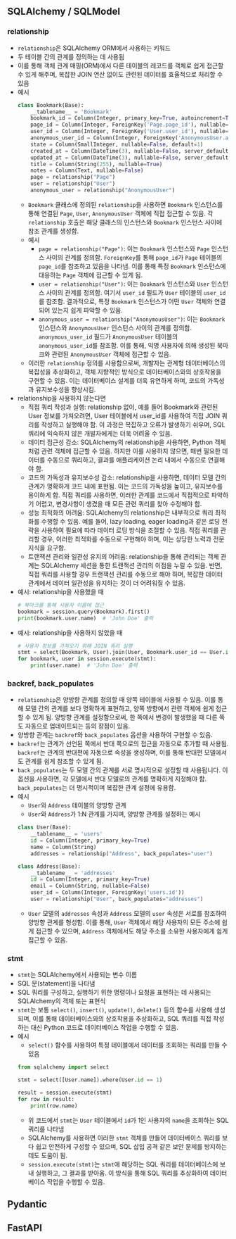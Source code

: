 ## SQLAlchemy / SQLModel

### relationship
- `relationship`은 SQLAlchemy ORM에서 사용하는 키워드
- 두 테이블 간의 관계를 정의하는 데 사용됨
- 이를 통해 객체 관계 매핑(ORM)에서 다른 테이블의 레코드를 객체로 쉽게 접근할 수 있게 해주며, 복잡한 JOIN 연산 없이도 관련된 데이터를 효율적으로 처리할 수 있음
- 예시
    ```python
    class Bookmark(Base):
        __tablename__ = 'Bookmark'
        bookmark_id = Column(Integer, primary_key=True, autoincrement=True)
        page_id = Column(Integer, ForeignKey('Page.page_id'), nullable=False, default=0)
        user_id = Column(Integer, ForeignKey('User.user_id'), nullable=True, default=0)
        anonymous_user_id = Column(Integer, ForeignKey('AnonymousUser.anonymous_user_id'), nullable=True, default=0)
        state = Column(SmallInteger, nullable=False, default=1)
        created_at = Column(DateTime(3), nullable=False, server_default=func.current_timestamp(3))
        updated_at = Column(DateTime(3), nullable=False, server_default=func.current_timestamp(3), onupdate=func.current_timestamp(3))
        title = Column(String(255), nullable=True)
        notes = Column(Text, nullable=False)
        page = relationship("Page")
        user = relationship("User")
        anonymous_user = relationship("AnonymousUser")
    ```
    - `Bookmark` 클래스에 정의된 `relationship`을 사용하면 `Bookmark` 인스턴스를 통해 연결된 `Page`, `User`, `AnonymousUser` 객체에 직접 접근할 수 있음. 각 `relationship` 호출은 해당 클래스의 인스턴스와 `Bookmark` 인스턴스 사이에 참조 관계를 생성함.
    - 예시
        - `page = relationship("Page")`: 이는 `Bookmark` 인스턴스와 `Page` 인스턴스 사이의 관계를 정의함. `ForeignKey`를 통해 `page_id`가 `Page` 테이블의 `page_id`를 참조하고 있음을 나타냄. 이를 통해 특정 `Bookmark` 인스턴스에 대응하는 `Page` 객체에 접근할 수 있게 됨.
        - `user = relationship("User")`: 이는 `Bookmark` 인스턴스와 `User` 인스턴스 사이의 관계를 정의함. 여기서 `user_id` 필드가 `User` 테이블의 `user_id`를 참조함. 결과적으로, 특정 `Bookmark` 인스턴스가 어떤 `User` 객체와 연결되어 있는지 쉽게 파악할 수 있음.
        - `anonymous_user = relationship("AnonymousUser")`: 이는 `Bookmark` 인스턴스와 `AnonymousUser` 인스턴스 사이의 관계를 정의함. `anonymous_user_id` 필드가 `AnonymousUser` 테이블의 `anonymous_user_id`를 참조함. 이를 통해, 익명 사용자에 의해 생성된 북마크와 관련된 `AnonymousUser` 객체에 접근할 수 있음.
    - 이러한 `relationship` 정의를 사용함으로써, 개발자는 관계형 데이터베이스의 복잡성을 추상화하고, 객체 지향적인 방식으로 데이터베이스와의 상호작용을 구현할 수 있음. 이는 데이터베이스 설계를 더욱 유연하게 하며, 코드의 가독성과 유지보수성을 향상시킴.
- relationship을 사용하지 않는다면
    - 직접 쿼리 작성과 실행: relationship 없이, 예를 들어 Bookmark와 관련된 User 정보를 가져오려면, User 테이블에서 user_id를 사용하여 직접 JOIN 쿼리를 작성하고 실행해야 함. 이 과정은 복잡하고 오류가 발생하기 쉬우며, SQL 쿼리에 익숙하지 않은 개발자에게는 더욱 어려울 수 있음.
    - 데이터 접근성 감소: SQLAlchemy의 relationship을 사용하면, Python 객체처럼 관련 객체에 접근할 수 있음. 하지만 이를 사용하지 않으면, 매번 필요한 데이터를 수동으로 쿼리하고, 결과를 애플리케이션 논리 내에서 수동으로 연결해야 함.
    - 코드의 가독성과 유지보수성 감소: relationship을 사용하면, 데이터 모델 간의 관계가 명확하게 코드 내에 표현됨. 이는 코드의 가독성을 높이고, 유지보수를 용이하게 함. 직접 쿼리를 사용하면, 이러한 관계를 코드에서 직접적으로 파악하기 어렵고, 변경사항이 생겼을 때 모든 관련 쿼리를 찾아 수정해야 함.
    - 성능 최적화의 어려움: SQLAlchemy의 relationship은 내부적으로 쿼리 최적화를 수행할 수 있음. 예를 들어, lazy loading, eager loading과 같은 로딩 전략을 사용하여 필요에 따라 데이터 로딩 방식을 조절할 수 있음. 직접 쿼리를 관리할 경우, 이러한 최적화를 수동으로 구현해야 하며, 이는 상당한 노력과 전문 지식을 요구함.
    - 트랜잭션 관리와 일관성 유지의 어려움: relationship을 통해 관리되는 객체 관계는 SQLAlchemy 세션을 통한 트랜잭션 관리의 이점을 누릴 수 있음. 반면, 직접 쿼리를 사용할 경우 트랜잭션 관리를 수동으로 해야 하며, 복잡한 데이터 관계에서 데이터 일관성을 유지하는 것이 더 어려워질 수 있음.
- 예시: relationship을 사용했을 때
    ```python
    # 북마크를 통해 사용자 이름에 접근
    bookmark = session.query(Bookmark).first()
    print(bookmark.user.name)  # 'John Doe' 출력
    ```
- 예시: relationship을 사용하지 않았을 때
    ```python
    # 사용자 정보를 가져오기 위해 JOIN 쿼리 실행
    stmt = select(Bookmark, User).join(User, Bookmark.user_id == User.id).limit(1)
    for bookmark, user in session.execute(stmt):
        print(user.name)  # 'John Doe' 출력
    ````

### backref, back_populates
- `relationship`은 양방향 관계를 정의할 때 양쪽 테이블에 사용될 수 있음. 이를 통해 모델 간의 관계를 보다 명확하게 표현하고, 양쪽 방향에서 관련 객체에 쉽게 접근할 수 있게 됨. 양방향 관계를 설정함으로써, 한 쪽에서 변경이 발생했을 때 다른 쪽도 자동으로 업데이트되는 등의 장점이 있음.
- 양방향 관계는 `backref`와 `back_populates` 옵션을 사용하여 구현할 수 있음.
- `backref`는 관계가 선언된 쪽에서 반대 쪽으로의 접근을 자동으로 추가할 때 사용됨. `backref`는 관계의 반대편에 자동으로 속성을 생성하며, 이를 통해 반대편 모델에서도 관계를 쉽게 참조할 수 있게 됨.
- `back_populates`는 두 모델 간의 관계를 서로 명시적으로 설정할 때 사용됩니다. 이 옵션을 사용하면, 각 모델에서 반대 모델로의 관계를 명확하게 지정해야 함. `back_populates`는 더 명시적이며 복잡한 관계 설정에 유용함.
- 예시
    - `User`와 `Address` 테이블의 양방향 관계
    - `User`와 `Address`가 1:N 관계를 가지며, 양방향 관계를 설정하는 예시
    ```python
    class User(Base):
        __tablename__ = 'users'
        id = Column(Integer, primary_key=True)
        name = Column(String)
        addresses = relationship("Address", back_populates="user")

    class Address(Base):
        __tablename__ = 'addresses'
        id = Column(Integer, primary_key=True)
        email = Column(String, nullable=False)
        user_id = Column(Integer, ForeignKey('users.id'))
        user = relationship("User", back_populates="addresses")
    ```
    - `User` 모델의 `addresses` 속성과 `Address` 모델의 `user` 속성은 서로를 참조하여 양방향 관계를 형성함. 이를 통해, `User` 객체에서 해당 사용자의 모든 주소에 쉽게 접근할 수 있으며, `Address` 객체에서도 해당 주소를 소유한 사용자에게 쉽게 접근할 수 있음.

### stmt
- `stmt`는 SQLAlchemy에서 사용되는 변수 이름
- SQL 문(statement)을 나타냄
- SQL 쿼리를 구성하고, 실행하기 위한 명령이나 요청을 표현하는 데 사용되는 SQLAlchemy의 객체 또는 표현식
- `stmt`는 보통 `select()`, `insert()`, `update()`, `delete()` 등의 함수를 사용해 생성되며, 이를 통해 데이터베이스와의 상호작용을 추상화하고, SQL 쿼리를 직접 작성하는 대신 Python 코드로 데이터베이스 작업을 수행할 수 있음.
- 예시
    - `select()` 함수를 사용하여 특정 테이블에서 데이터를 조회하는 쿼리를 만들 수 있음
    ```python
    from sqlalchemy import select

    stmt = select([User.name]).where(User.id == 1)

    result = session.execute(stmt)
    for row in result:
        print(row.name)
    ```
    - 위 코드에서 `stmt`는 `User` 테이블에서 `id`가 1인 사용자의 `name`을 조회하는 SQL 쿼리를 나타냄
    - SQLAlchemy를 사용하면 이러한 `stmt` 객체를 만들어 데이터베이스 쿼리를 보다 쉽고 안전하게 구성할 수 있으며, SQL 삽입 공격 같은 보안 문제를 방지하는 데도 도움이 됨.
    - `session.execute(stmt)`는 `stmt`에 해당하는 SQL 쿼리를 데이터베이스에 보내 실행하고, 그 결과를 받아옴. 이 방식을 통해 SQL 쿼리를 추상화하여 데이터베이스 작업을 수행할 수 있음.

## Pydantic

## FastAPI


